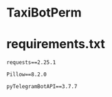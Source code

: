 # TaxiBotPerm
# requirements.txt
    requests==2.25.1
    
    Pillow==8.2.0
    
    pyTelegramBotAPI==3.7.7
